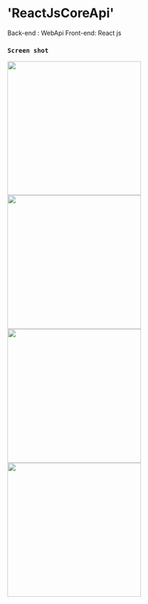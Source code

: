 
# 'ReactJsCoreApi'

Back-end : WebApi
Front-end: React js

### `Screen shot`

 <img src="font-end-app/screens/img1.png" width="300" height="300"/> <img src="font-end-app/src/screens/img2.png" width="300" height="300"/>
 <img src="font-end-app/screens/img4.png" width="300" height="300"/> <img src="font-end-app/src/screens/img4.png" width="300" height="300"/>